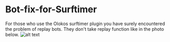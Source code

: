 # Bot-fix-for-Surftimer
For those who use the Olokos surftimer plugin you have surely encountered the problem of replay bots. They don't take replay function like in the photo below.
![alt text](http://share.attawaybaby.com/img/bot%20fix.PNG)
